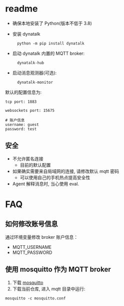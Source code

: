 # readme

- 确保本地安装了 Python(版本不低于 3.8)
- 安装 dynatalk

        python -m pip install dynatalk

- 启动 dynatalk 内置的 MQTT broker:
    
        dynatalk-hub

- 启动消息观测器(可选):

        dynatalk-monitor


默认的配置信息为:

```
tcp port: 1883

websockets port: 15675

# 账户信息
username: guest
password: test
```

## 安全

- 不允许匿名连接
  - 目前的默认配置
- 如果确实需要来自局域网的连接, 请修改默认 mqtt 密码
  - 可以使用自己的手机热点提高安全性
- Agent 解释消息时, 当心使用 eval.

# FAQ

## 如何修改账号信息

通过环境变量修改 broker 账户信息：

- MQTT_USERNAME
- MQTT_PASSWORD

## 使用 mosquitto 作为 MQTT broker

1. 下载 [mosquitto](https://mosquitto.org/download/)
2. 下载当前仓库, 进入 mqtt 目录中运行:

`mosquitto -c mosquitto.conf`